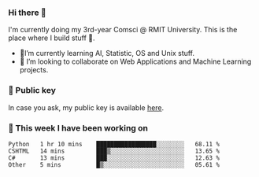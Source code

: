 ### Hi there 👋

I'm currently doing my 3rd-year Comsci @ RMIT University. This is the place where I build stuff 👀. 

- 🌱I’m currently learning AI, Statistic, OS and Unix stuff.
- 👯 I’m looking to collaborate on Web Applications and Machine Learning projects.

### 🔑 Public key

In case you ask, my public key is available [here](https://public.auspham.dev/).

### 📅 This week I have been working on
<!--START_SECTION:waka-->
```text
Python   1 hr 10 mins    █████████████████░░░░░░░░   68.11 % 
CSHTML   14 mins         ███▒░░░░░░░░░░░░░░░░░░░░░   13.65 % 
C#       13 mins         ███░░░░░░░░░░░░░░░░░░░░░░   12.63 % 
Other    5 mins          █▒░░░░░░░░░░░░░░░░░░░░░░░   05.61 % 
```
<!--END_SECTION:waka-->

<!--
**rockmanvnx6/rockmanvnx6** is a ✨ _special_ ✨ repository because its `README.md` (this file) appears on your GitHub profile.

Here are some ideas to get you started:

- 🔭 I’m currently working on ...
- 🌱 I’m currently learning ...
- 👯 I’m looking to collaborate on ...
- 🤔 I’m looking for help with ...
- 💬 Ask me about ...
- 📫 How to reach me: ...
- 😄 Pronouns: ...
- ⚡ Fun fact: ...
-->

